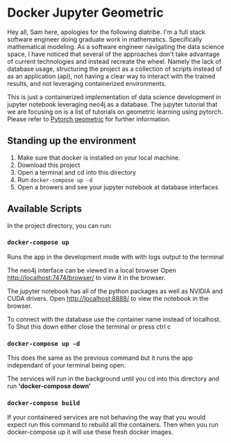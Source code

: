 # Docker Jupyter Geometric

Hey all, Sam here, apologies for the following diatribe. I'm a full stack software engineer doing graduate work in mathematics. Specifically mathematical modeling. As a software engineer navigating the data science space, I have noticed that several of the approaches don't take advantage of current technologies and instead recreate the wheel. Namely the lack of database usage, structuring the project as a collection of scripts instead of as an application (api), not having a clear way to interact with the trained results, and not leveraging containerized environments.
 
This is just a containerized implementation of data science development in jupyter notebook leveraging neo4j as a database. The jupyter tutorial that we are focusing on is a list of tutorials on geometric learning using pytorch. Please refer to [Pytorch geometric](https://github.com/rusty1s/pytorch_geometric) for further information.

## Standing up the environment

1. Make sure that docker is installed on your local machine. 
2. Download this project 
3. Open a terminal and cd into this directory
3. Run `docker-compose up -d`
4. Open a browers and see your jupyter notebook at database interfaces

## Available Scripts

In the project directory, you can run:

### `docker-compose up`

Runs the app in the development mode with with logs output to the terminal

The neo4j interface can be viewed in a local browser
Open [http://localhost:7474/browser/](http://localhost:7474/browser/) to view it in the browser.


The jupyter notebook has all of the python packages as well as NVIDIA and CUDA drivers.
Open [http://localhost:8888/](http://localhost:8888/) to view the notebook in the browser.


To connect with the database use the container name instead of localhost.
To Shut this down either close the terminal or press ctrl c

### `docker-compose up -d`

This does the same as the previous command but it runs the app independant of your terminal being open. 

The services will run in the background until you cd into this directory and run **'docker-compose down'**


### `docker-compose build`
If your containered services are not behaving the way that you would expect run this command to rebuild all the containers. Then when you run docker-compose up it will use these fresh docker images.
